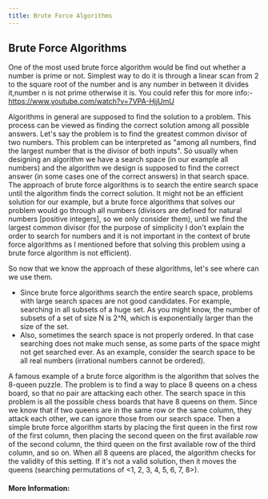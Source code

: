 ```yaml
---
title: Brute Force Algorithms
---
```

## Brute Force Algorithms
One of the most used brute force algorithm would be find out whether a number is prime or not.
Simplest way to do it is through a linear scan from 2 to the square root of the number and is any number in between it divides it,number n is not prime otherwise it is.
You could refer this for more info:- https://www.youtube.com/watch?v=7VPA-HjjUmU

<!-- The article goes here, in GitHub-flavored Markdown. Feel free to add YouTube videos, images, and CodePen/JSBin embeds  -->
Algorithms in general are supposed to find the solution to a problem. This process can be viewed as finding the correct solution among all possible answers. Let's say the problem is to find the greatest common divisor of two numbers. This problem can be interpreted as "among all numbers, find the largest number that is the divisor of both inputs".
So usually when designing an algorithm we have a search space (in our example all numbers) and the algorithm we design is supposed to find the correct answer (in some cases one of the correct answers) in that search space.
The approach of brute force algorithms is to search the entire search space until the algorithm finds the correct solution. It might not be an efficient solution for our example, but a brute force algorithms that solves our problem would go through all numbers (divisors are defined for natural numbers [positive integers], so we only consider them), until we find the largest common divisor (for the purpose of simplicity I don't explain the order to search for numbers and it is not important in the context of brute force algorithms as I mentioned before that solving this problem using a brute force algorithm is not efficient).

So now that we know the approach of these algorithms, let's see where can we use them.
- Since brute force algorithms search the entire search space, problems with large search spaces are not good candidates. For example, searching in all subsets of a huge set. As you might know, the number of subsets of a set of size N is 2^N, which is exponentially larger than the size of the set.
- Also, sometimes the search space is not properly ordered. In that case searching does not make much sense, as some parts of the space might not get searched ever. As an example, consider the search space to be all real numbers (irrational numbers cannot be ordered).

A famous example of a brute force algorithm is the algorithm that solves the 8-queen puzzle. The problem is to find a way to place 8 queens on a chess board, so that no pair  are attacking each other. The search space in this problem is all the possible chess boards that have 8 queens on them. Since we know that if two queens are in the same row or the same column, they attack each other, we can ignore those from our search space. Then a simple brute force algorithm starts by placing the first queen in the first row of the first column, then placing the second queen on the first available row of the second column, the third queen on the first available row of the third column, and so on. When all 8 queens are placed, the algorithm checks for the validity of this setting. If it's not a valid solution, then it moves the queens (searching permutations of <1, 2, 3, 4, 5, 6, 7, 8>).
 

#### More Information:
<!-- Please add any articles you think might be helpful to read before writing the article -->


